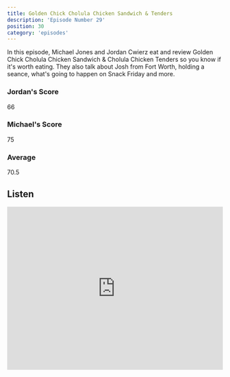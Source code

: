```yaml
---
title: Golden Chick Cholula Chicken Sandwich & Tenders
description: 'Episode Number 29'
position: 30
category: 'episodes'
---
```


In this episode, Michael Jones and Jordan Cwierz eat and review Golden Chick Cholula Chicken Sandwich & Cholula Chicken Tenders so you know if it's worth eating. They also talk about Josh from Fort Worth, holding a seance, what's going to happen on Snack Friday and more.

### Jordan's Score

66

### Michael's Score

75

### Average

70.5

## Listen

<iframe src="https://open.spotify.com/embed-podcast/episode/2VULtnw2YsbPxYdUZTb3nH" loading="lazy" style="border: 0; width: 100%; height: 380px;" allow="encrypted-media"></iframe>
